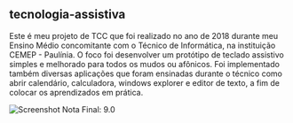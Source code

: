 ## tecnologia-assistiva

Este é meu projeto de TCC que foi realizado no ano de 2018 durante meu Ensino Médio concomitante com o Técnico de Informática, na instituição CEMEP - Paulínia.
O foco foi desenvolver um protótipo de teclado assistivo simples e melhorado para todos os mudos ou afônicos. Foi implementado também diversas aplicações que foram ensinadas durante o técnico como abrir calendário, calculadora, windows explorer e editor de texto, a fim de colocar os aprendizados em prática.

![Screenshot](screenshot.png)
Nota Final: 9.0

